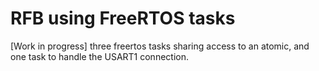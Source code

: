 # RFB using FreeRTOS tasks

[Work in progress] three freertos tasks sharing access to an atomic, and one task to handle the USART1 connection.